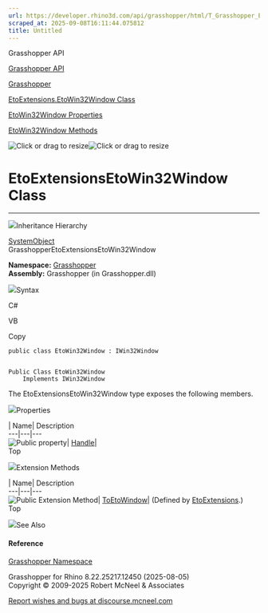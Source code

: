 ```yaml
---
url: https://developer.rhino3d.com/api/grasshopper/html/T_Grasshopper_EtoExtensions_EtoWin32Window.htm
scraped_at: 2025-09-08T16:11:44.075812
title: Untitled
---
```


Grasshopper API

[Grasshopper API](../html/723c01da-9986-4db2-8f53-6f3a7494df75.htm
"Grasshopper API")

[Grasshopper](../html/N_Grasshopper.htm "Grasshopper")

[EtoExtensions.EtoWin32Window
Class](../html/T_Grasshopper_EtoExtensions_EtoWin32Window.htm
"EtoExtensions.EtoWin32Window Class")

[EtoWin32Window
Properties](../html/Properties_T_Grasshopper_EtoExtensions_EtoWin32Window.htm
"EtoWin32Window Properties")

[EtoWin32Window
Methods](../html/Methods_T_Grasshopper_EtoExtensions_EtoWin32Window.htm
"EtoWin32Window Methods")

![Click or drag to resize](../icons/TocOpen.gif)![Click or drag to
resize](../icons/TocClose.gif)

# EtoExtensionsEtoWin32Window Class  
  
---  
  
![](../icons/SectionExpanded.png)Inheritance Hierarchy

[SystemObject](https://docs.microsoft.com/dotnet/api/system.object)  
GrasshopperEtoExtensionsEtoWin32Window  

**Namespace:** [Grasshopper](N_Grasshopper.htm)  
**Assembly:** Grasshopper (in Grasshopper.dll)

![](../icons/SectionExpanded.png)Syntax

C#

VB

Copy

    
    
    public class EtoWin32Window : IWin32Window
    
    
    Public Class EtoWin32Window
    	Implements IWin32Window

The EtoExtensionsEtoWin32Window type exposes the following members.

![](../icons/SectionExpanded.png)Properties

| Name| Description  
---|---|---  
![Public property](../icons/pubproperty.gif)|
[Handle](P_Grasshopper_EtoExtensions_EtoWin32Window_Handle.htm)|  
Top

![](../icons/SectionExpanded.png)Extension Methods

| Name| Description  
---|---|---  
![Public Extension Method](../icons/pubextension.gif)|
[ToEtoWindow](M_Grasshopper_EtoExtensions_ToEtoWindow.htm)|  (Defined by
[EtoExtensions](T_Grasshopper_EtoExtensions.htm).)  
Top

![](../icons/SectionExpanded.png)See Also

#### Reference

[Grasshopper Namespace](N_Grasshopper.htm)

Grasshopper for Rhino 8.22.25217.12450 (2025-08-05)  
Copyright © 2009-2025 Robert McNeel & Associates

[Report wishes and bugs at
discourse.mcneel.com](https://discourse.mcneel.com/c/grasshopper)

